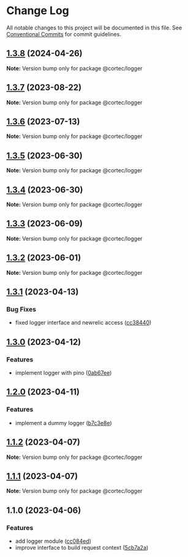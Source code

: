 # Change Log

All notable changes to this project will be documented in this file.
See [Conventional Commits](https://conventionalcommits.org) for commit guidelines.

## [1.3.8](https://github.com/saswatds/cortec/compare/@cortec/logger@1.3.7...@cortec/logger@1.3.8) (2024-04-26)

**Note:** Version bump only for package @cortec/logger

## [1.3.7](https://github.com/saswatds/cortec/compare/@cortec/logger@1.3.6...@cortec/logger@1.3.7) (2023-08-22)

**Note:** Version bump only for package @cortec/logger

## [1.3.6](https://github.com/saswatds/cortec/compare/@cortec/logger@1.3.5...@cortec/logger@1.3.6) (2023-07-13)

**Note:** Version bump only for package @cortec/logger

## [1.3.5](https://github.com/saswatds/cortec/compare/@cortec/logger@1.3.4...@cortec/logger@1.3.5) (2023-06-30)

**Note:** Version bump only for package @cortec/logger

## [1.3.4](https://github.com/saswatds/cortec/compare/@cortec/logger@1.3.3...@cortec/logger@1.3.4) (2023-06-30)

**Note:** Version bump only for package @cortec/logger

## [1.3.3](https://github.com/saswatds/cortec/compare/@cortec/logger@1.3.2...@cortec/logger@1.3.3) (2023-06-09)

**Note:** Version bump only for package @cortec/logger

## [1.3.2](https://github.com/saswatds/cortec/compare/@cortec/logger@1.3.1...@cortec/logger@1.3.2) (2023-06-01)

**Note:** Version bump only for package @cortec/logger

## [1.3.1](https://github.com/saswatds/cortec/compare/@cortec/logger@1.3.0...@cortec/logger@1.3.1) (2023-04-13)

### Bug Fixes

- fixed logger interface and newrelic access ([cc38440](https://github.com/saswatds/cortec/commit/cc3844096176b12ebd4c815bcc2d1a0838a801e9))

## [1.3.0](https://github.com/saswatds/cortec/compare/@cortec/logger@1.2.0...@cortec/logger@1.3.0) (2023-04-12)

### Features

- implement logger with pino ([0ab67ee](https://github.com/saswatds/cortec/commit/0ab67ee670e03b4c6233a317eefc7447546431ec))

## [1.2.0](https://github.com/saswatds/cortec/compare/@cortec/logger@1.1.2...@cortec/logger@1.2.0) (2023-04-11)

### Features

- implement a dummy logger ([b7c3e8e](https://github.com/saswatds/cortec/commit/b7c3e8e4b39aaab7738257618b60d5a7f485f3e6))

## [1.1.2](https://github.com/saswatds/cortec/compare/@cortec/logger@1.1.1...@cortec/logger@1.1.2) (2023-04-07)

**Note:** Version bump only for package @cortec/logger

## [1.1.1](https://github.com/saswatds/cortec/compare/@cortec/logger@1.1.0...@cortec/logger@1.1.1) (2023-04-07)

**Note:** Version bump only for package @cortec/logger

## 1.1.0 (2023-04-06)

### Features

- add logger module ([cc084ed](https://github.com/saswatds/cortec/commit/cc084edebd401943a965c3195fd794798bb5e95b))
- improve interface to build request context ([5cb7a2a](https://github.com/saswatds/cortec/commit/5cb7a2a1becb5896cd548ecee458126625a6763d))
